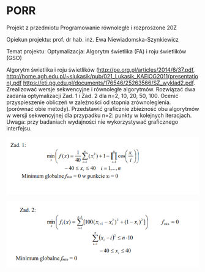 # PORR

Projekt z przedmiotu Programowanie równoległe i rozproszone 20Z

Opiekun projektu: prof. dr hab. inż. Ewa Niewiadomska-Szynkiewicz

Temat projektu: Optymalizacja: Algorytm świetlika (FA) i roju świetlików (GSO)

Algorytm świetlika i roju świetlików (http://pe.org.pl/articles/2014/6/37.pdf,
http://home.agh.edu.pl/~slukasik/pub/021_Lukasik_KAEiOG2011(presentation).pdf
https://eti.pg.edu.pl/documents/176546/25263566/SZ_wyklad2.pdf. Zrealizować
wersje sekwencyjne i równoległe algorytmów. Rozwiązać dwa zadania
optymalizacji Zad. 1 i Zad. 2 dla n=2, 10, 20, 50, 100. Ocenić przyspieszenie
obliczeń w zależności od stopnia zrównoleglenia. (porównać obie metody).
Przedstawić graficznie zbieżność obu algorytmów w wersji sekwencyjnej dla
przypadku n=2: punkty w kolejnych iteracjach. Uwaga: przy badaniach wydajności
nie wykorzystywać graficznego interfejsu.

![Zadanie 1](https://raw.githubusercontent.com/sebsm/PORR/master/images/1.PNG)

![Zadanie 2](https://raw.githubusercontent.com/sebsm/PORR/master/images/2.PNG)
